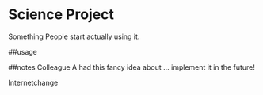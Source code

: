 # Science Project
Something
People start actually using it. 

##usage

##notes
Colleague A had this fancy idea about ... implement it in the future!

Internetchange
